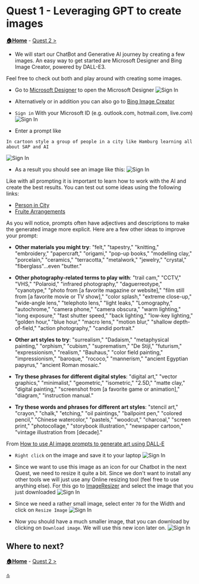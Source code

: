 # Quest 1 - Leveraging GPT to create images

**[🏠Home](../README.md)** - [ Quest 2 >](quest2.md)


* We will start our ChatBot and Generative AI journey by creating a few images. An easy way to get started are Microsoft Designer and Bing Image Creator, powered by DALL-E3. 

Feel free to check out both and play around with creating some images.  

* Go to [Microsoft Designer](https://designer.microsoft.com/image-creator) to open the Microsoft Designer
![Sign In](../media/quest1/01-SignInDesigner.png)

* Alternatively or in addition you can also go to [Bing Image Creator](https://www.bing.com/images/create)



* `Sign in` With your Microsoft ID (e.g. outlook.com, hotmail.com, live.com)
![Sign In](../media/quest1/02-OutlookUser.png)


* Enter a prompt like 
```
In cartoon style a group of people in a city like Hamburg learning all about SAP and AI
```
![Sign In](../media/quest1/03-EnterPrompt.png)

* As a result you should see an image like this:
![Sign In](../media/quest1/04-GeneratedImage.png)


Like with all prompting it is important to learn how to work with the AI and create the best results. 
You can test out some ideas using the following links:

- [Person in City](https://designer.microsoft.com/image-creator?p=A+business+[woman]+learning+all+about+SAP+and+AI+in+a+city+like+[Hamburg],cute,+detailed+[pencil]+sketch.+The+image+should+be+reusable+for+the+icon+of+a+chatbot)
- [Fruite Arrangements](https://designer.microsoft.com/image-creator?p=A+photorealistic+image+of+%5Bfruit%5D+arranged+to+look+like+the+shape+of+%5Ba+disney+castle%5D.+The+food+should+be+creativity+assembled+to+mimic+the+%5Bscene+from+the+disney+castle%5D.+The+image+should+be+colorful+and+appealing)

 
As you will notice, prompts often have adjectives and descriptions to make the generated image more explicit. Here are a few other ideas to improve your prompt: 
 
* **Other materials you might try**: "felt," "tapestry," "knitting," "embroidery," "papercraft," "origami," "pop-up books," "modelling clay," "porcelain," "ceramics," "terracotta," "metalwork," "jewelry," "crystal," "fiberglass"…even "butter."

* **Other photography-related terms to play with**: "trail cam," "CCTV," "VHS," "Polaroid," "infrared photography," "daguerreotype," "cyanotype," "photo from [a favorite magazine or website]," "film still from [a favorite movie or TV show]," "color splash," "extreme close-up," "wide-angle lens," "telephoto lens," "light leaks," "Lomography," "autochrome," "camera phone," "camera obscura," "warm lighting," "long exposure," "fast shutter speed," "back lighting," "low-key lighting," "golden hour," "blue hour," "macro lens," "motion blur," "shallow depth-of-field," "action photography," "candid portrait."

* **Other art styles to try**: "surrealism," "Dadaism," "metaphysical painting," "orphism," "cubism," "suprematism," "De Stijl," "futurism," "expressionism," "realism," "Bauhaus," "color field painting," "impressionism," "baroque," "rococo," "mannerism," "ancient Egyptian papyrus," "ancient Roman mosaic."

* **Try these phrases for different digital styles**: "digital art," "vector graphics," "minimalist," "geometric," "isometric," "2.5D," "matte clay," "digital painting," "screenshot from [a favorite game or animation]," "diagram," "instruction manual."

* **Try these words and phrases for different art styles**: "stencil art," "crayon," "chalk," "etching," "oil paintings," "ballpoint pen," "colored pencil," "Chinese watercolor," "pastels," "woodcut," "charcoal," "screen print," "photocollage," "storybook illustration," "newspaper cartoon," "vintage illustration from [decade]."

From [How to use AI image prompts to generate art using DALL‑E](https://create.microsoft.com/en-us/learn/articles/how-to-image-prompts-dall-e-ai)

* `Right click` on the image and save it to your laptop
![Sign In](../media/quest1/05-SaveImage.png)

* Since we want to use this image as an icon for our Chatbot in the next Quest, we need to resize it quite a bit. Since we don't want to install any other tools we will just use any Online resizing tool (feel free to use anything else). For this go to [ImageResizer](https://imageresizer.com/) and select the image that you just downloaded
![Sign In](../media/quest1/06-ImageResizer.png)


* Since we need a rather small image, select enter `70` for the Width and click on `Resize Image` 
![Sign In](../media/quest1/06a-Resize.png)

* Now you should have a much smaller image, that you can download by clicking on `Download image`. We will use this new icon later on. 
![Sign In](../media/quest1/07-Download70.png)


## Where to next?

**[🏠Home](../README.md)** - [ Quest 2 >](quest2.md)

[🔝](#)
